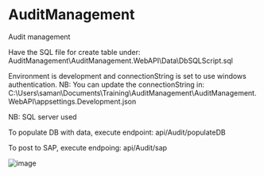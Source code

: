 # AuditManagement
Audit management

Have the SQL file for create table under: AuditManagement\AuditManagement.WebAPI\Data\DbSQLScript.sql

Environment is development and connectionString is set to use windows authentication. NB: You can update the connectionString in: C:\Users\saman\Documents\Training\AuditManagement\AuditManagement.WebAPI\appsettings.Development.json

NB: SQL server used

To populate DB with data, execute endpoint: api/Audit/populateDB

To post to SAP, execute endpoing: api/Audit/sap

![image](https://github.com/Batsam10/AuditManagement/assets/34651432/bc184f7d-4e31-4aa2-b3bc-9ae6f628a827)

